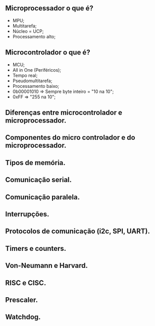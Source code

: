 ## Microprocessador o que é?

* MPU;
* Multitarefa;
* Núcleo = UCP;
* Processamento alto;

## Microcontrolador o que é?

* MCU;
* All in One (Periféricos);
* Tempo real;
* Pseudomultitarefa;
* Processamento baixo;
* 0b00001010 => Sempre byte inteiro = "10 na 10";
* 0xFF => "255 na 10";

## Diferenças entre microcontrolador e microprocessador.

## Componentes do micro controlador e do microprocessador.

## Tipos de memória.

## Comunicação serial.

## Comunicação paralela.

## Interrupções.

## Protocolos de comunicação (i2c, SPI, UART).

## Timers e counters.

## Von-Neumann e Harvard.

## RISC e CISC.

## Prescaler.

## Watchdog.
